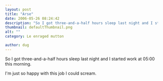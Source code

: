 ```yaml
---
layout: post
title: "Arse"
date: 2006-05-26 08:24:42
description: "So I got three-and-a-half hours sleep last night and I started work at 05 -- 00 this morning. I&#8217;m just so happy with this job I could scream&#8230;."
thumbnail: defaultThumbnail.png
alt: ""
category: Le enraged mutton

author: dug
---
```


<p>So I got three-and-a-half hours sleep last night and I started work at 05:00 this morning.</p>

<p>I'm just so happy with this job I could scream.</p>
